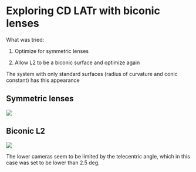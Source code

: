# Exploring CD LATr with biconic lenses

What was tried:

1) Optimize for symmetric lenses

2) Allow L2 to be a biconic surface and optimize again

The system with only standard surfaces (radius of curvature and conic constant)
has this appearance

## Symmetric lenses
![](../CD_beta2_aspheric/strehls_1mm/area_above_0p8.png)

## Biconic L2

![](strehls_1mm/area_above_0p8.png)

The lower cameras seem to be limited by the telecentric angle, which in this
case was set to be lower than 2.5 deg.
